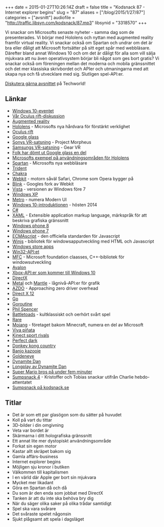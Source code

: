+++
date = 2015-01-27T10:26:14Z
draft = false
title = "Kodsnack 87 - Internet explorer begins"
slug = "87"
aliases = ["/blog/2015/1/27/87"]
categories = ["avsnitt"]
audiofile = "http://traffic.libsyn.com/kodsnack/87.mp3"
libsynid = "3318570"
+++

Vi snackar om Microsofts senaste nyheter - samma dag som de presenterades. Vi börjar med Hololens och nyttan med augmented reality framför virtual reality. Vi snackar också om Spartan  och undrar om det är bra eller dåligt att Microsoft fortsätter på sitt eget spår med webbläsare. Därefter bland annat Windows 10 och om det  är dåligt för alla som vill sälja mjukvara att nu även operativsystem börjar bli något som ges bort gratis? Vi snackar också om föreningen mellan det moderna och mobila gränssnittet och det mer klassiska skrivbordet och APIer och utmaningarna med att skapa nya och få utvecklare med sig. Slutligen spel-API:er.

[Diskutera gärna avsnittet](http://techworld.idg.se/2.2524/1.605197/) på Techworld!

## Länkar ##
* [Windows 10-eventet](http://news.microsoft.com/windows10story/)
* [Vår Oculus rift-diskussion](http://kodsnack.se/45/)
* [Augmented reality](http://en.wikipedia.org/wiki/Augmented_reality)
* [Hololens](http://www.microsoft.com/microsoft-hololens/en-us) - Microsofts nya hårdvara för förstärkt verklighet
* [Oculus rift](http://en.wikipedia.org/wiki/Oculus_Rift)
* [Google glass](http://en.wikipedia.org/wiki/Google_Glass)
* [Sonys VR-satsning](http://en.wikipedia.org/wiki/Project_Morpheus_%28virtual_reality%29) - Project Morpheus
* [Samsungs VR-satsning](http://www.theverge.com/2014/12/31/7474107/samsung-oculus-gear-vr-beta-review) - Gear VR
* [Folk har dömt ut Google glass en del](https://www.google.se/search?client=safari&rls=en&q=google+glass+criticism&ie=UTF-8&oe=UTF-8&gfe_rd=cr&ei=bgrFVMuxF5GdwAPt4oHABA)
* [Microsofts exempel på användningsområden för Hololens](http://www.theverge.com/2015/1/21/7868251/microsoft-hololens-hologram-hands-on-experience)
* [Spartan](http://en.wikipedia.org/wiki/Spartan_%28browser%29) - Microsofts nya webbläsare
* [Trident](http://en.wikipedia.org/wiki/Trident_%28layout_engine%29)
* [Chakra](http://en.wikipedia.org/wiki/Chakra_%28JScript_engine%29)
* [Webkit](http://en.wikipedia.org/wiki/WebKit) - motorn såväl Safari, Chrome som Opera bygger på
* [Blink](http://en.wikipedia.org/wiki/Blink_%28layout_engine%29) - Googles fork av Webkit
* [Vista](http://en.wikipedia.org/wiki/Windows_Vista) - versionen av Windows före 7
* [Windows XP](http://en.wikipedia.org/wiki/Windows_XP)
* [Metro](http://en.wikipedia.org/wiki/Metro_%28design_language%29) - numera Modern UI
* [Windows 10-introduktionen](https://www.youtube.com/watch?v=ZjGq4n1We0M) - hösten 2014
* [C#](http://en.wikipedia.org/wiki/C_Sharp_%28programming_language%29)
* [XAML](http://en.wikipedia.org/wiki/Extensible_Application_Markup_Language) - Extensible application markup language, märkspråk för att beskriva grafiska gränssnitt
* [Windows phone 8](http://en.wikipedia.org/wiki/Windows_Phone_8)
* [Windows phone 7](http://en.wikipedia.org/wiki/Windows_Phone_7)
* [ECMAscript](http://en.wikipedia.org/wiki/ECMAScript) - den officiella standarden för Javascript
* [Winjs](http://en.wikipedia.org/wiki/WinJS) - bibliotek för windowsapputveckling med HTML och Javascript
* [Windows store apps](http://en.wikipedia.org/wiki/Windows_8#Windows_Store_apps)
* [Win32-API:et](http://en.wikipedia.org/wiki/Windows_API)
* [MFC](http://en.wikipedia.org/wiki/Microsoft_Foundation_Class_Library) - Microsoft foundation claasses, C++-bibliotek för windowsutveckling
* [Avalon](http://en.wikipedia.org/wiki/Windows_Presentation_Foundation)
* [Xbox-API:er som kommer till Windows 10](http://news.xbox.com/2015/01/xbox-one-phil-spencer-unveils-new-experiences-for-xbox-one-and-windows-10-gamers)
* [DirectX](http://en.wikipedia.org/wiki/DirectX)
* [Metal](http://en.wikipedia.org/wiki/Metal_(iOS_API)) och [Mantle](http://en.wikipedia.org/wiki/Mantle_(API)) - lågnivå-API:er för grafik
* [AZDO](https://www.khronos.org/assets/uploads/developers/library/2014-gdc/Khronos-OpenGL-Efficiency-GDC-Mar14.pdf) - Approaching zero driver overhead
* [Direct X 12](http://blogs.msdn.com/b/directx/archive/2014/03/20/directx-12.aspx)
* [Go](http://golang.org/)
* [Goroutine](https://gobyexample.com/goroutines)
* [Phil Spencer](http://en.wikipedia.org/wiki/Phil_Spencer_%28Microsoft%29)
* [Battletoads](http://en.wikipedia.org/wiki/Battletoads) - kultklassiskt och oerhört svårt spel
* [Rare](http://en.wikipedia.org/wiki/Rare_Ltd.)
* [Mojang](http://en.wikipedia.org/wiki/Mojang) - företaget bakom Minecraft, numera en del av Microsoft
* [Viva piñata](http://en.wikipedia.org/wiki/Viva_Pi%C3%B1ata)
* [Kinect sport rivals](http://en.wikipedia.org/wiki/Kinect_Sports_Rivals)
* [Perfect dark](http://en.wikipedia.org/wiki/Perfect_Dark_Zero)
* [Donkey kong country](http://en.wikipedia.org/wiki/Donkey_Kong_Country)
* [Banjo kazooie](http://en.wikipedia.org/wiki/Banjo-Kazooie)
* [Goldeneye](http://en.wikipedia.org/wiki/GoldenEye_007_%281997_video_game%29)
* [Dynamite Dan](http://en.wikipedia.org/wiki/Dynamite_Dan)
* [Longplay av Dynamite Dan](http://youtu.be/7aj7W6yjuPE)
* [Super Mario bros på under fem minuter](https://www.youtube.com/watch?v=Boq3ghiTKHA)
* [Sumpsnack 4](http://kodsnack.se/sumpsnack/4/) - Kristoffer och Tobias snackar utifrån Charlie hebdo-attentatet
* [Sumpsnack på kodsnack.se](http://kodsnack.se/sumpsnack/)

## Titlar ##
* Det är som ett par glasögon som du sätter på huvudet
* Koll på vart du tittar
* 3D-bilder i din omgivning
* Veta var bordet är
* Skärmarna i ditt holografiska gränssnitt
* Ett annat lite mer dystopiskt användningsområde
* Forkat sin egen motor
* Kastar allt skräpet bakom sig
* Gamla affärs-business
* Internet explorer begins
* Möjligen sju kronor i butiken
* Välkommen till kapitalismen
* I en värld där Apple ger bort sin mjukvara
* Mycket mer likadant
* Göra en Spartan då och då
* Du som är den enda som jobbat med DirectX
* Tanken är att du inte ska behöva bry dig
* När du säger olika saker på olika trådar samtidigt
* Spel ska vara svårare
* Det svåraste spelet någonsin
* Sjukt plågsamt att spela i dagsläget
